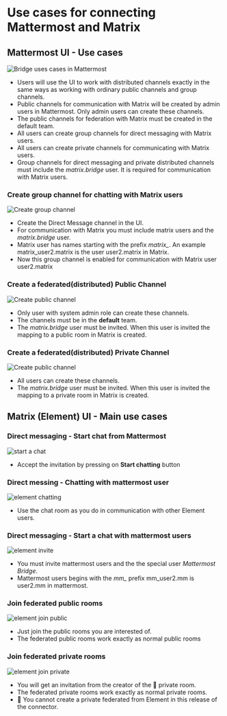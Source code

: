 # Use cases for connecting Mattermost and Matrix

## Mattermost UI - Use cases

![Bridge uses cases in Mattermost](./images/mm-ui.jpg)

- Users will use the UI to work with distributed channels exactly in the same ways as working with ordinary public channels and group channels. 
- Public channels for communication with Matrix will be created by admin users in Mattermost.  Only admin users can create these channels.
- The public channels for federation with Matrix must be created in the default team.
- All users can create group channels for direct messaging with Matrix users.
- All users can create private channels for communicating with Matrix users.
- Group channels for direct messaging and private distributed channels must include the *matrix.bridge* user. It is required for communication with Matrix users. 

### Create group channel for chatting with Matrix users

![Create group channel](./images/mm-ui-group-channel.jpg)
- Create the Direct Message channel in the UI.
- For communication with Matrix you must include matrix users and the *matrix.bridge* user.
- Matrix user has names starting with the prefix *matrix_*. An example matrix_user2.matrix is the user user2.matrix in Matrix. 
- Now this group channel is enabled for communication with Matrix user user2.matrix

### Create a federated(distributed) Public Channel 
![Create public channel](./images/mm-federated-channel.png)
- Only user with system admin role can create these channels.
- The channels must be in the **default** team.
- The *matrix.bridge* user must be invited. When this user is invited the mapping to a public room in Matrix is created. 
  
### Create a federated(distributed) Private Channel 
![Create public channel](./images/mm-private-channel.png)
- All users can create these channels.
- The *matrix.bridge* user must be invited. When this user is invited the mapping to a private room in Matrix is created. 

## Matrix (Element) UI - Main use cases

### Direct messaging - Start chat from Mattermost
![start a chat](./images/element-start-chatt.png)

- Accept the invitation by pressing on **Start chatting** button

### Direct messing - Chatting with mattermost user
![element chatting](./images/element-chatting.png)
- Use the chat room as you do in communication with other Element users. 

### Direct messaging - Start a chat with mattermost users
![element invite](./images/element-invite-to-chat.png)
- You must invite mattermost users and the the special user *Mattermost Bridge*.
- Mattermost users begins with the *mm_* prefix mm_user2.mm is user2.mm in mattermost. 

### Join federated public rooms 

![element join public](./images/element-join-public.png)
- Just join the public rooms you are interested of.
- The federated public rooms work exactly as normal public rooms

### Join federated private rooms 

![element join private](./images/element-join-private.png)
- You will get an invitation from the creator of the 🔐 private room.
- The federated private rooms work exactly as normal private rooms.
- 🙁 You cannot create a private federated from Element in this release of the connector.
